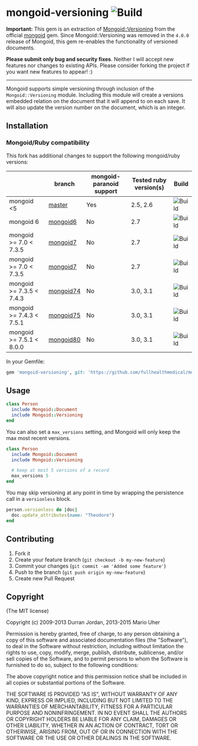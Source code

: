 # mongoid-versioning ![Build](https://github.com/fullhealthmedical/mongoid-versioning/actions/workflows/build.yml/badge.svg?branch=mongoid6)

**Important:** This gem is an extraction of [Mongoid::Versioning](http://mongoid.github.io/en/mongoid/docs/extras.html#versioning) from the official [mongoid](http://mongoid.org) gem.
Since Mongoid::Versioning was removed in the `4.0.0` release of Mongoid, this gem re-enables the functionality of versioned documents.

**Please submit only bug and security fixes**. Neither I will accept new features nor changes to existing APIs. Please consider forking the project if you want new features to appear! :)

---

Mongoid supports simple versioning through inclusion of the `Mongoid::Versioning` module. Including this module will create a versions embedded relation on the document that it will append to on each save. It will also update the version number on the document, which is an integer.

## Installation

### Mongoid/Ruby compatibility

This fork has additional changes to support the following mongoid/ruby versions:

|                          | branch                                                                              | mongoid-paranoid support | Tested ruby version(s) | Build                                                                                                                    |
|--------------------------|-------------------------------------------------------------------------------------|--------------------------|------------------------|--------------------------------------------------------------------------------------------------------------------------|
| mongoid <5               | [master](https://github.com/fullhealthmedical/mongoid-versioning/tree/master)       | Yes                      | 2.5, 2.6               | ![Build](https://github.com/fullhealthmedical/mongoid-versioning/actions/workflows/build.yml/badge.svg?branch=master)    |
| mongoid 6                | [mongoid6](https://github.com/fullhealthmedical/mongoid-versioning/tree/mongoid6)   | No                       | 2.7                    | ![Build](https://github.com/fullhealthmedical/mongoid-versioning/actions/workflows/build.yml/badge.svg?branch=mongoid6)  |
| mongoid >= 7.0 < 7.3.5   | [mongoid7](https://github.com/fullhealthmedical/mongoid-versioning/tree/mongoid7)   | No                       | 2.7                    | ![Build](https://github.com/fullhealthmedical/mongoid-versioning/actions/workflows/build.yml/badge.svg?branch=mongoid7)  |
| mongoid >= 7.0 < 7.3.5   | [mongoid7](https://github.com/fullhealthmedical/mongoid-versioning/tree/mongoid73)  | No                       | 2.7                    | ![Build](https://github.com/fullhealthmedical/mongoid-versioning/actions/workflows/build.yml/badge.svg?branch=mongoid73) |
| mongoid >= 7.3.5 < 7.4.3 | [mongoid74](https://github.com/fullhealthmedical/mongoid-versioning/tree/mongoid74) | No                       | 3.0, 3.1               | ![Build](https://github.com/fullhealthmedical/mongoid-versioning/actions/workflows/build.yml/badge.svg?branch=mongoid74) |
| mongoid >= 7.4.3 < 7.5.1 | [mongoid75](https://github.com/fullhealthmedical/mongoid-versioning/tree/mongoid75) | No                       | 3.0, 3.1               | ![Build](https://github.com/fullhealthmedical/mongoid-versioning/actions/workflows/build.yml/badge.svg?branch=mongoid75) |
| mongoid >= 7.5.1 < 8.0.0 | [mongoid80](https://github.com/fullhealthmedical/mongoid-versioning/tree/mongoid80) | No                       | 3.0, 3.1               | ![Build](https://github.com/fullhealthmedical/mongoid-versioning/actions/workflows/build.yml/badge.svg?branch=mongoid80) |
In your Gemfile:

```ruby
gem 'mongoid-versioning', git: 'https://github.com/fullhealthmedical/mongoid-versioning', branch: 'master'
```

## Usage

```ruby
class Person
  include Mongoid::Document
  include Mongoid::Versioning
end
```

You can also set a `max_versions` setting, and Mongoid will only keep the max most recent versions.

```ruby
class Person
  include Mongoid::Document
  include Mongoid::Versioning

  # keep at most 5 versions of a record
  max_versions 5
end
```

You may skip versioning at any point in time by wrapping the persistence call in a `versionless` block.

```ruby
person.versionless do |doc|
  doc.update_attributes(name: "Theodore")
end
```

## Contributing

1. Fork it
2. Create your feature branch (`git checkout -b my-new-feature`)
3. Commit your changes (`git commit -am 'Added some feature'`)
4. Push to the branch (`git push origin my-new-feature`)
5. Create new Pull Request

## Copyright

(The MIT license)

Copyright (c) 2009-2013 Durran Jordan, 2013-2015 Mario Uher

Permission is hereby granted, free of charge, to any person obtaining
a copy of this software and associated documentation files (the
"Software"), to deal in the Software without restriction, including
without limitation the rights to use, copy, modify, merge, publish,
distribute, sublicense, and/or sell copies of the Software, and to
permit persons to whom the Software is furnished to do so, subject to
the following conditions:

The above copyright notice and this permission notice shall be
included in all copies or substantial portions of the Software.

THE SOFTWARE IS PROVIDED "AS IS", WITHOUT WARRANTY OF ANY KIND,
EXPRESS OR IMPLIED, INCLUDING BUT NOT LIMITED TO THE WARRANTIES OF
MERCHANTABILITY, FITNESS FOR A PARTICULAR PURPOSE AND
NONINFRINGEMENT. IN NO EVENT SHALL THE AUTHORS OR COPYRIGHT HOLDERS BE
LIABLE FOR ANY CLAIM, DAMAGES OR OTHER LIABILITY, WHETHER IN AN ACTION
OF CONTRACT, TORT OR OTHERWISE, ARISING FROM, OUT OF OR IN CONNECTION
WITH THE SOFTWARE OR THE USE OR OTHER DEALINGS IN THE SOFTWARE.
